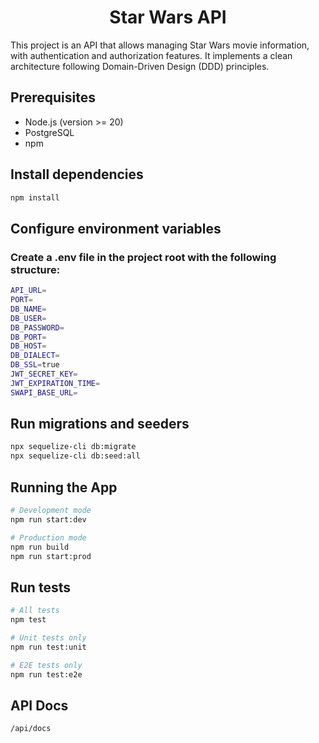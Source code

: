 <h1 align="center">Star Wars API</h1>
<p>This project is an API that allows managing Star Wars movie information, with authentication and authorization features. It implements a clean architecture following Domain-Driven Design (DDD) principles.</p>

## Prerequisites
- Node.js (version >= 20)
- PostgreSQL
- npm

## Install dependencies
```bash
npm install
```

## Configure environment variables
### Create a .env file in the project root with the following structure:

```bash
API_URL=
PORT=
DB_NAME=
DB_USER=
DB_PASSWORD=
DB_PORT=
DB_HOST=
DB_DIALECT=
DB_SSL=true
JWT_SECRET_KEY=
JWT_EXPIRATION_TIME=
SWAPI_BASE_URL=
```
## Run migrations and seeders

```bash
npx sequelize-cli db:migrate
npx sequelize-cli db:seed:all
```

## Running the App

```bash
# Development mode
npm run start:dev

# Production mode
npm run build
npm run start:prod
```

## Run tests

```bash
# All tests
npm test

# Unit tests only
npm run test:unit

# E2E tests only
npm run test:e2e
```

## API Docs

```bash
/api/docs
```
